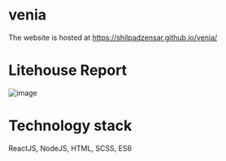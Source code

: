 # venia

The website is hosted at https://shilpadzensar.github.io/venia/

# Litehouse Report
![image](https://user-images.githubusercontent.com/105743152/175054628-6adae89a-9c89-4630-9170-aa6d953ebdfe.png)

# Technology stack
ReactJS, NodeJS, HTML, SCSS, ES6
